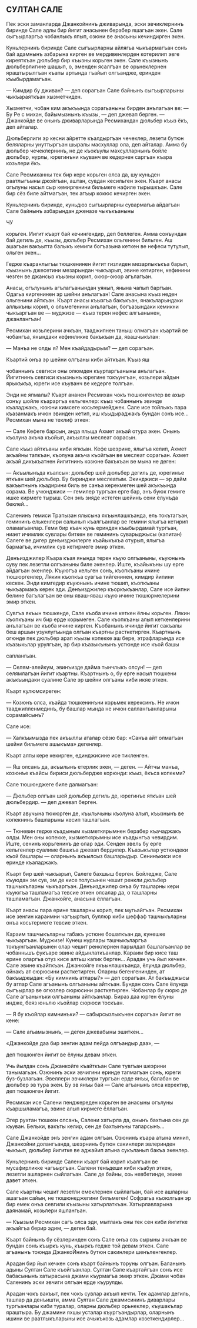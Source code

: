 ## СУЛТАН САЛЕ

Пек эски заманларда Джанкойнинъ дживарында, эски эвчиклернинъ биринде Сале адлы бир йигит анасынен берабер яшагъан экен. Сале сыгъырларгъа чобанлыкъ япып, озюни ве анасыны кечиндирген экен.

Куньлернинъ биринде Сале сыгъырларны айлягьа чыкъармагъан сонъ бай адамнынъ азбарына кирген ве мердивенлерден котерилип эвге киреяткъан дюльбер бир къызны корьген экен. Сале къызнынъ дюльберлигине шашып, о, эменден ясалгъан ве орьнеклернен яраштырылгъан къапы артында гъайып олгъандже, еринден къыбырдамагъан.

— Кимдир бу дживан? — деп сорагъан Сале байнынъ сыгъырларыны чыкъараяткъан хызметчиден.

Хызметчи, чобан ким акъкъында сорагьаныны бирден анълагъан ве: — Бу Ре с михан, байымызнынъ къызы, — деп джевап берген. — Джанкойде ве онынъ дживарларында Ресмихандан дюльбер къыз ёкъ, деп айталар.

Дюльберлиги эр кесни айретте къалдыргъан чечеклер, лезети бутюн беляларны унуттыргъан шыралы масхуллар ола, деп айталар. Амма бу дюльбер чечеклернинъ, не де къокъулы махсулларнынъ бойле дюльбер, нурлы, юрегинъни къуванч ве кедернен саргъан къара козьлери ёкъ.

Сале Ресмиханны тек бир кере корьген олса да, шу куньден раатлыгъыны джойгъан, аштан, сувдан кесильген экен. Къарт анасы огълуны насыл сыр кемиргенини бильмеге нафиле тырышкъан. Сале бир сёз биле айтмагъан, тек агъыр кокюс кечирген экен.

Куньлернинъ биринде, куньдюз сыгъырларны сувармагьа айдагъан Сале байнынъ азбарындан дженазе чыкъкъаныны

ЧУ

корьген. Иигит къарт бай кечингендир, деп беллеген. Амма сонъундан бай дегиль де, къызы, дюльбер Ресмихан ольгенини бильген. Аш ашагъан вакъытта балыкъ кемиги богъазына кеткен ве нефеси тутулып, ольген экен...

Гедже къаранлыгъы тюшкенинен йигит гизлиден мезарлыкъкъа барып, къызнынъ джесетини мезарындан чыкъарып, эвине кетирген, кефинини чезген ве джансыз къызны корип, окюр-оюор агълагъан.

Анасы, огълунынъ агълагъанындан уянып, янына чапып баргъан. Одагьа киргенинен эр шейни анълагъан! Сале анасына къыз неден ольгенини айткъан. Къарт анасы къызгъа бакъкъан, янакъларындаки аллыкъны корип, о ольмегенини анълагъан, богъазындаки кемикни чыкъаргъан ве — муджизе — къыз терен нефес алгъанынен, джанлангъан!

Ресмихан козьлерини ачкъан, тааджипнен таныш олмагъан къартий ве чобангъа, янындаки кефинликке бакъкъан да, явашчыкътан:

— Манъа не олды я? Мен къайдадырым? — деп сорагъан.

Къартий онъа эр шейни олгъаны киби айткъан. Къыз яш

чобаннынъ севгиси оны олюмден къуртаргъаныны анълагъан. Йигитнинъ севгиси къызнынъ юрегине токъунгъан, козьлери айдын ярыкъкъа, юреги исе къуванч ве кедерге толгъан.

Энди не япмалы? Къарт ананен Ресмихан чокъ тюшюнгенлер ве ахыр сонъу шойле къараргъа кельгенлер: къыз чобаннынъ эвинде къаладжакъ, юзюни кимсеге косьтермейджек. Сале исе тойлыкъ пара къазанмакъ ичюн эвинден кетип, иш къыдыраджакъ бундан сонъ исе... Ресмихан мына не теклиф эткен:

— Сале Кефеге барсын, анда яльща Ахмет акъай отура экен. Онынъ къолуна акъча къойып, акъыллы меслеат сорасын.

Сале къыз айткъаны киби япкъан. Кефе шеэрине, ялыгъа келип, Ахмет акъайны тапкъан, къолуна акъча къойгъан ве меслеат сорагьан. Ахмет акъай дикъкъатнен йигитнинъ козюне бакъкъан ве мына не деген:

— Акъылынъда къалсын: дюльбер шей дюльбер дегиль де, юрегинъе яткъан шей дюльбер. Бу биринджи меслеатым. Экинджиси — эр дайм вакъытнынъ къадирини биль ве санъа керекмеген шей акъкъында сорама. Ве учюнджиси — гемилер тургъан ерге бар, энъ буюк гемиге ишке кирмеге тырыш. Сен энъ зияде истеген шейинъ сени ёлунъда беклей...

Саленинъ гемиси Трапызан ялысына якъынлашкъанда, ель токътагъан, гемининъ елькенлери салынып къалгъанлар ве гемини ялыгъа кетирип оламагьанлар. Геми бир къач кунь еринден къыбырдамай тургъан, ниает ичимлик сувлары биткен ве гемининъ суварыджысы (капитан) Салеге ве дигер денъизджилерге къайыкъкъа отурып, ялыгъа бармагъа, ичимлик сув кетирмеге эмир эткен.

Денъизджилер Къара къая янында терен къую олгъаныны, къуюнынъ суву пек лезетли олгъаныны биле экенлер. Иште, къайыкъны шу ерге айдагъан экенлер. Къуюгъа кельген сонъ, къопкъаны ичине тюшюргенлер, Лякин къопкъа сувгъа тийгенинен, кимдир йипини кескен. Энди кимгедир къуюнынъ ичине тюшип, къопкъаны чыкъармакъ керек эди. Денъизджилер къоркъкъанлар, Сале исе йипни белине багълагъан ве оны яваш-яваш къую ичине тюшюрмелерини эмир эткен.

Сувгъа якъын тюшкенде, Сале къоба ичине кеткен ёлны корьген. Лякин къопкъаны ич бир ерде корьмеген. Сале къопкъаны алып кеткенлерини анълагъан ве къоба ичине кирген. Къобанынъ ичинде йигит сакъалы беш аршын узунлугъында олгъан къартны расткетирген. Къартнынъ огюнде пек дюльбер арап къызы копекке аш бере, этрафларында исе къазыкьлар урулгъан, эр бир къазыкънынъ устюнде исе къой башы

саплангьан.

— Селям-алейкум, эвинъизде дайма тынчлыкъ олсун! — деп селямлагъан йигит къартны. Къартнынъ о, бу ерге насыл тюшкени акъкъындаки суалине Сале эр шейни олгъаны киби икяе эткен.

Къарт кулюмсиреген:

— Козюнъ олса, къайда тюшкенинъни корьмек керексинъ. Не ичюн тааджипленмединъ, бу башлар мында не ичюн саллангьанларыны сорамайсынъ?

Сале исе:

— Халкъымызда пек акъыллы аталар сёзю бар: «Санъа айт олмагъан шейни бильмеге ашыкъма» дегенлер.

Къарт алты кере кекирген, единджисине исе тикленген.

— Яш олсанъ да, акъылынъ етерлик экен, — деген. — Айтчы манъа, козюнъе къайсы бириси дюльбердже корюнди: къыз, ёкъса копекми?

Сале тюшюнджеге биле далмагъан:

— Дюльбер олгъан шей дюльбер дегиль де, юрегинъе яткъан шей дюльбердир. — деп джевап берген.

Къарт авучына тюкюрген де, къылычыны къолуна алып, къызнынъ ве копекнинъ башларыны кесип ташлагъан.

— Тюневин гедже къадыным хызметкярымнен берабер къачаджакъ олды. Мен оны копекке, хызметкярымны исе къадынгъа чевирдим. Иште, сенинъ корьгенинъ де олар эди. Сенден эвель бу ерге кельгенлер суалиме башкъа джевап бердилер. Къазыкълар устюндеки къой башлары — оларнынъ акъылсыз башларыдыр. Сенинъкиси исе еринде къаладжакъ.

Къарт бир шей чыкъарып, Салеге бахшыш берген. Бойледже, Сале къуюдан эм сув, эм де кисе толусынен чешит ренкли дюльбер ташчыкъларны чыкъаргъан. Денъизджилер онъа бу ташларны кери къуюгъа ташламагъа тевсие эткен олсалар да, о ташларны ташламагъан. Джанкойге, анасына ёллагъан.

Къарт анасы пара ерине ташларны корип, пек мугьайгъан. Ресмихан исе зенгин караимни чагъыртып, буллюр киби шеффаф ташчыкъларны онъа косьтермеге тевсие эткен.

Караим ташчыкъларны табакъ устюне бошаткъан да, кунешке чыкъаргъан. Муджизе! Кунеш нурлары ташчыкъларгъа токъунгъанларынен олар чешит ренклернен парылдап башлагьанлар ве чобанньшъ фукъаре эвине айдынлаткъанлар. Караим бир кисе таш ерине оларгъа отуз кисе алтьш капик берген... Арадан учь йыл кечкен. Сале эвине къайткъан. Джанкойге якъынлашкъанда, ёлунда дюльбер, ойнакъ ат сюрюсини расткетирген. Оларны бегенгенинден, ат бакъыджыдан: «Бу кимнинъ атлары?» — деп сорагъан. Ат бакъыджысы бу атлар Сале агъанынъ олгъаныны айткъан. Бундан сонъ Сале ёлунда сыгъырлар ве огюзлер сюрюсини расткетирген. Чобанлар бу сюрю де Сале агъанынъки олгъаныны айткъанлар. Бираз даа юрген ёлуны индже, беяз юньлю къойлар сюрюси тоскъан.

— Я бу къойлар кимнинъки? — сабырсызлыкънен сорагъан йигит ве кене:

— Сале агьамызнынъ, — деген джевабыны эшиткен...

«Джанкойде даа бир зенгин адам пейда олгъандыр даа», —

деп тюшюнген йигит ве ёлуны девам эткен.

Учь йылдан сонъ Джанкойге къайткъан Сале тувгъан шеэрини танымагьан. Озюнинъ эски эвчигини еринде тапмагъан сонъ, юреги буз-бузлагьан. Эвеллери эвчиклери тургъан ерде янъы, балабан ве дюльбер эв тура экен. Бу эв янъы бай — Сале агъанынъ олса керектир, деп тюшюнген йигит.

Ресмихан исе Салени пенджереден корьген ве анасыны огълуны къаршыламагъа, эвине алып кирмеге ёллагъан.

Эгер рухтан тюшкен олсанъ, Салени хатырла да, онынъ бахтына сен де къуван. Бельки, вакъты келир, сен де бахтынъны тапарсынъ...

Сале Джанкойде энъ зенгин адам олгъан. Озюнинъ къара атына минип, Джанкойни долангъанда, шеэрнинъ бутюн сакинлери эвлеринден чыкъып, дюльбер йигитке ве аджайип атына сукъланып бакъа экенлер.

Куньлернинъ биринде Салени къарт бай корип къалгъан ве мусафирликке чагъыргъан. Салени тенъдеши киби къабул эткен, лезетли ашларнен сыйлагъан. Сале де байны, озь невбетинде, эвине давет эткен.

Сале къартны чешит лезетли емеклернен сыйлагъан, бай исе ашларны ашагъан сайын, не тюшюнеджегини бильмеген! Софрагьа къоюлгьан эр бир емек онъа севгили къызыны хатырлаткъан. Хатырлавларына даянамай, козьлери яшлангьан.

— Къызым Ресмихан сагъ олса эди, мытлакъ оны тек сен киби йигитке акъайгъа берир эдим, — деген бай.

Къарт байнынъ бу сёзлеринден сонъ Сале онъа озь сырыны ачкъан ве бундан сонъ къыркъ кунь, къыркъ гедже той девам эткен. Сале агъанынъ тоюнда ДжанкоЙнинъ бутюн сакинлери шенъленгенлер.

Арадан бир йыл кечкен сонъ къарт байнынъ торуны олгъан. Баланынъ адыны Султан Сале къойгъанлар. Султан Сале къартайгъан сонъ исе бабасынынъ хатырасына джами къурмагъа эмир эткен. Джами чобан Саленинъ эски эвчиги олгъан ерде къурулды.

Арадан чокъ вакъыт, пек чокъ сувлар акъып кечти. Тек адамлар дегиль, ташлар да денъишти, амма Султан Сале джамисининъ диварлары тургъанлары киби туралар, оларны дюльбер орьнеклер, къушакълар яраштыра. Бу джамини яхшы усталар къургъандырлар, оларнынъ ишини ве раатлыкъларыны исе ачыкъкозь адамлар козеткендирлер...
